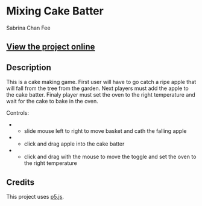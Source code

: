 # Mixing Cake Batter
Sabrina Chan Fee

## [View the project online](https://sabrina-chan-fee.github.io/Cart-253-project/Art%20Jam/)

## Description
This is a cake making game. 
First user will have to go catch a ripe apple that will fall from the tree from the garden.
Next players must add the apple to the cake batter.
Finaly player must set the oven to the right temperature and wait for the cake to bake in the oven.

Controls: 
 * - slide mouse left to right to move basket and cath the falling apple
 * - click and drag apple into the cake batter
 * - click and drag with the mouse to move the toggle and set the oven to the right temperature
 

## Credits
This project uses [p5.js](https://p5js.org).